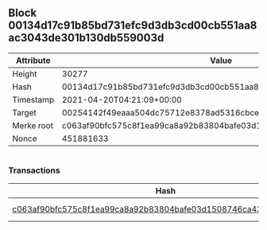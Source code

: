 ## Block 00134d17c91b85bd731efc9d3db3cd00cb551aa8ac3043de301b130db559003d

Attribute | Value
--- | ---
Height | 30277
Hash | 00134d17c91b85bd731efc9d3db3cd00cb551aa8ac3043de301b130db559003d
Timestamp | 2021-04-20T04:21:09+00:00
Target | 00254142f49eaaa504dc75712e8378ad5316cbcead634704b3734b6271167cc4
Merke root | c063af90bfc575c8f1ea99ca8a92b83804bafe03d1508746ca43ea5d340a98cf
Nonce | 451881633

```

```

### Transactions

Hash | Amount
--- | ---
[c063af90bfc575c8f1ea99ca8a92b83804bafe03d1508746ca43ea5d340a98cf](c063af90bfc575c8f1ea99ca8a92b83804bafe03d1508746ca43ea5d340a98cf.md) | 10.00000000 SKEPTI 
